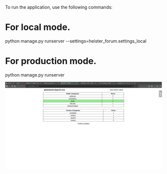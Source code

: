 To run the application, use the following commands:

# For local mode.
python manage.py runserver --settings=heister_forum.settings_local

# For production mode.
python manage.py runserver

![alt text](./readme/index.png)
